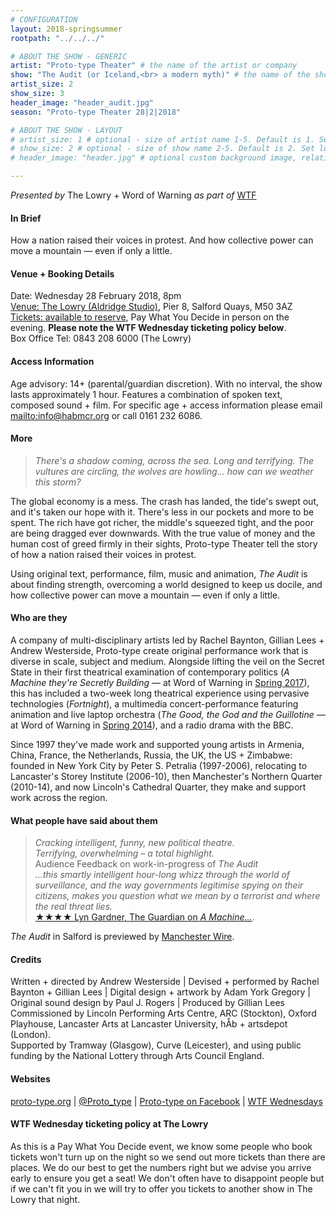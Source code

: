 ```yaml
---
# CONFIGURATION
layout: 2018-springsummer
rootpath: "../../../"

# ABOUT THE SHOW - GENERIC
artist: "Proto-type Theater" # the name of the artist or company
show: "The Audit (or Iceland,<br> a modern myth)" # the name of the show
artist_size: 2
show_size: 3
header_image: "header_audit.jpg"    
season: "Proto-type Theater 28|2|2018"

# ABOUT THE SHOW - LAYOUT
# artist_size: 1 # optional - size of artist name 1-5. Default is 1. Set longer names to lower values
# show_size: 2 # optional - size of show name 2-5. Default is 2. Set longer names to lower values
# header_image: "header.jpg" # optional custom background image, relative to current page

---
```

*Presented by* The Lowry + Word of Warning *as part of* <a href="http://www.thelowry.com/takearisk/take-a-risk-wtf-wednesday" target="_blank">WTF</a>           
         
#### In Brief      
How a nation raised their voices in protest. And how collective power can move a mountain — even if only a little.       
        
#### Venue + Booking Details           
Date: Wednesday 28 February 2018, 8pm          
<a href="http://www.thelowry.com/plan-your-visit/getting-here" target="_blank">Venue: The Lowry (Aldridge Studio)</a>, Pier 8, Salford Quays, M50 3AZ         
<a href="http://www.thelowry.com/performances/5887ADC8-FE43-47E6-B0D7-252C326B8D2A/seat-map" target="_blank">Tickets: available to reserve</a>, Pay What You Decide in person on the evening. **Please note the WTF Wednesday ticketing policy below**.          
Box Office Tel: 0843 208 6000 (The Lowry)          
          
#### Access Information        
Age advisory: 14+ (parental/guardian discretion). With no interval, the show lasts approximately 1 hour. Features a combination of spoken text, composed sound + film. For specific age + access information please email <mailto:info@habmcr.org> or call 0161 232 6086.     
             
#### More         
>*There's a shadow coming, across the sea. Long and terrifying. The vultures are circling, the wolves are howling… how can we weather this storm?*        

The global economy is a mess. The crash has landed, the tide's swept out, and it's taken our hope with it. There's less in our pockets and more to be spent. The rich have got richer, the middle's squeezed tight, and the poor are being dragged ever downwards. With the true value of money and the human cost of greed firmly in their sights, Proto-type Theater tell the story of how a nation raised their voices in protest.                   
           
Using original text, performance, film, music and animation, *The Audit* is about finding strength, overcoming a world designed to keep us docile, and how collective power can move a mountain — even if only a little.           
         
#### Who are they        
A company of multi-disciplinary artists led by Rachel Baynton, Gillian Lees + Andrew Westerside, Proto-type create original performance work that is diverse in scale, subject and medium. Alongside lifting the veil on the Secret State in their first theatrical examination of contemporary politics (*A Machine they're Secretly Building* — at Word of Warning in [Spring 2017](/archive/2017-spring/proto-type)), this has included a two-week long theatrical experience using pervasive technologies (*Fortnight*), a multimedia concert-performance featuring animation and live laptop orchestra (*The Good, the God and the Guillotine* — at Word of Warning in [Spring 2014](/archive/2014-spring/prototype)), and a radio drama with the BBC.        
        
Since 1997 they've made work and supported young artists in Armenia, China, France, the Netherlands, Russia, the UK, the US + Zimbabwe: founded in New York City by Peter S. Petralia (1997-2006), relocating to Lancaster's Storey Institute (2006-10), then Manchester's Northern Quarter (2010-14), and now Lincoln's Cathedral Quarter, they make and support work across the region.            
          
#### What people have said about them         
>*Cracking intelligent, funny, new political theatre.<br>Terrifying,  overwhelming – a total highlight.*<br>Audience Feedback on work-in-progress of *The Audit*          
>*…this smartly intelligent hour-long whizz through the world of surveillance, and the way governments legitimise spying on their citizens, makes you question what we mean by a terrorist and where the real threat lies.*<br><a href="http://www.theguardian.com/stage/2017/aug/27/a-machine-theyre-secretly-building-review-surveillance" target="_blank">★★★★ Lyn Gardner, The Guardian on *A Machine…*</a>.            
          
*The Audit* in Salford is previewed by <a href="http://manchesterwire.co.uk/#!/pay-as-you-decide-theatre-the-audit-the-lowry-word-of-warning-wtf-wednesdays-feb-2018" target="_blank">Manchester Wire</a>.           
          
#### Credits          
Written + directed by Andrew Westerside | Devised + performed by Rachel Baynton + Gillian Lees | Digital design + artwork by Adam York Gregory | Original sound design by Paul J. Rogers | Produced by Gillian Lees<br>Commissioned by Lincoln Performing Arts Centre, ARC (Stockton), Oxford Playhouse, Lancaster Arts at Lancaster University, hÅb + artsdepot (London).<br>Supported by Tramway (Glasgow), Curve (Leicester), and using public funding by the National Lottery through Arts Council England.           
           
#### Websites          
<a href="http://proto-type.org/current/the-audit" target="_blank">proto-type.org</a> | <a href="http://twitter.com/Proto_type" target="_blank">@Proto_type</a> | <a href="http://facebook.com/prototypetheater" target="_blank">Proto-type on Facebook</a> | <a href="http://www.thelowry.com/takearisk/take-a-risk-wtf-wednesday" target="_blank">WTF Wednesdays</a>         
        
#### WTF Wednesday ticketing policy at The Lowry         
As this is a Pay What You Decide event, we know some people who book tickets won't turn up on the night so we send out more tickets than there are places. We do our best to get the numbers right but we advise you arrive early to ensure you get a seat! We don't often have to disappoint people but if we can't fit you in we will try to offer you tickets to another show in The Lowry that night.
